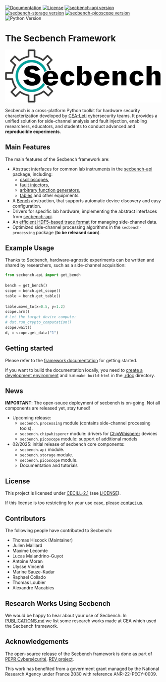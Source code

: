 [![Documentation](https://img.shields.io/badge/documentation-blue)](https://doc.secbench.fr)
[![License](https://img.shields.io/badge/License-CECILL%202.1-blue)](https://opensource.org/license/cecill-2-1)
[![secbench-api version](https://img.shields.io/pypi/v/secbench-api?label=pypi%3A%20secbench-api)](https://pypi.org/project/secbench-api/#history)
[![secbench-storage version](https://img.shields.io/pypi/v/secbench-storage?label=pypi%3A%20secbench-storage)](https://pypi.org/project/secbench-storage/#history)
[![secbench-picoscope version](https://img.shields.io/pypi/v/secbench-picoscope?label=pypi%3A%20secbench-picoscope)](https://pypi.org/project/secbench-picoscope/#history)
![Python Version](https://img.shields.io/pypi/pyversions/secbench-api)

# The Secbench Framework

![Secbench logo](./secbench_logo.png)

Secbench is a cross-platform Python toolkit for hardware security characterization developed by [CEA-Leti](https://www.leti-cea.com/cea-tech/leti/english) cybersecurity teams.
It provides a unified solution for side-channel analysis and fault injection, enabling researchers, educators, and students to conduct advanced and **reproducible experiments**.

## Main Features

The main features of the Secbench framework are:

- Abstract interfaces for common lab instruments in the [secbench-api](http://doc.secbench.fr/api-reference/api.html#module-secbench-api) package, including: 
    - [oscilloscopes](http://doc.secbench.fr/api-reference/api.html#secbench.api.instrument.Scope), 
    - [fault injectors](http://doc.secbench.fr/api-reference/api.html#pulser), 
    - [arbitrary function generators](http://doc.secbench.fr/api-reference/api.html#arbitrary-function-generators), 
    - [tables](http://doc.secbench.fr/api-reference/api.html#table) and other equipments.
- A [Bench](http://doc.secbench.fr/api-reference/api.html#secbench.api.Bench) abstraction, that supports automatic device discovery and easy configuration.
- Drivers for specific lab hardware, implementing the abstract interfaces from [secbench-api](http://doc.secbench.fr/api-reference/api.html#module-secbench-api).
- An [efficient HDF5-based trace format](http://doc.secbench.fr/api-reference/storage.html) for managing side-channel data.
- Optimized side-channel processing algorithms in the `secbench-processing` package (**to be released soon**).

## Example Usage

Thanks to Secbench, hardware-agnostic experiments can be written and shared by researchers, such as a side-channel acquisition:

```python
from secbench.api import get_bench

bench = get_bench()
scope = bench.get_scope()
table = bench.get_table()

table.move_to(x=0.5, y=1.2)
scope.arm()
# Let the target device compute:
# dut.run_crypto_computation()
scope.wait()
d, = scope.get_data("1")
```

## Getting started

Please refer to the [framework documentation](https://doc.secbench.fr) for getting started.

If you want to build the documentation locally, you need to [create a development environment](https://doc.secbench.fr/installation.html#developers) and run `make build-html`  in the [./doc](./doc) directory.

## News

**IMPORTANT**: The open-souce deployment of secbench is on-going.  Not all
components are released yet, stay tuned!

* Upcoming release:
    * `secbench.processing` module (contains side-channel processing tools).
    * `secbench.chipwhisperer` module: drivers for [ChipWhisperer](https://www.newae.com/chipwhisperer) devices
    * `secbench.picoscope` module: support of additional models
* 02/2025: initial release of secbench core components:
    * `secbench.api` module.
    * `secbench.storage` module.
    * `secbench.picoscope` module.
    * Documentation and tutorials

## License

This project is licensed under [CECILL-2.1](http://www.cecill.info/index.en.html) (see [LICENSE](./LICENSE)).

If this license is too restricting for your use case, please [contact us](mailto:support@secbench.fr).

## Contributors

The following people have contributed to Secbench:

- Thomas Hiscock (Maintainer)
- Julien Maillard
- Maxime Lecomte
- Lucas Malandrino-Guyot
- Antoine Moran
- Ulysse Vincenti
- Marine Sauze-Kadar
- Raphael Collado
- Thomas Loubier
- Alexandre Macabies

## Research Works Using Secbench

We would be happy to hear about your use of Secbench.
In [PUBLICATIONS.md](./PUBLICATIONS.md) we list some research works made at CEA which used the Secbench framework.

## Acknowledgements

The open-source release of the Secbench framework is done as part of [PEPR Cybersécurité](https://www.pepr-cybersecurite.fr), [REV project](https://www.pepr-cybersecurite.fr/projet/rev/).

This work has benefited from a government grant managed by the National Research Agency under France 2030 with reference ANR-22-PECY-0009.
